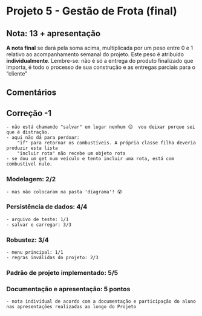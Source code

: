 # Projeto 5 - Gestão de Frota (final)

## Nota: 13 + apresentação

**A nota final** se dará pela soma acima, multiplicada por um peso entre 0 e 1 relativo ao acompanhamento semanal do projeto. Este peso é atribuído **individualmente**. Lembre-se: não é só a entrega do produto finalizado que importa, é todo o processo de sua construção e as entregas parciais para o “cliente”
	
## Comentários
	

## Correção -1
	- não está chamando "salvar" em lugar nenhum 😉	vou deixar porque sei que é distração.
	- aqui não dá para perdoar: 
		"if" para retornar os combustíveis. A própria classe filha deveria produzir esta lista
		"incluir rota" não recebe um objeto rota
	- se dou um get num veículo e tento incluir uma rota, está com combustível nulo.	

### Modelagem: 2/2
	- mas não colocaram na pasta 'diagrama'! 😰
	
### Persistência de dados: 4/4   
	- arquivo de teste: 1/1
	- salvar e carregar: 3/3 

### Robustez: 3/4
	- menu principal: 1/1
	- regras inválidas do projeto: 2/3 
	
### Padrão de projeto implementado: 5/5
	
	
### Documentação e apresentação:  5 pontos
	- nota individual de acordo com a documentação e participação do aluno nas apresentações realizadas ao longo do Projeto


